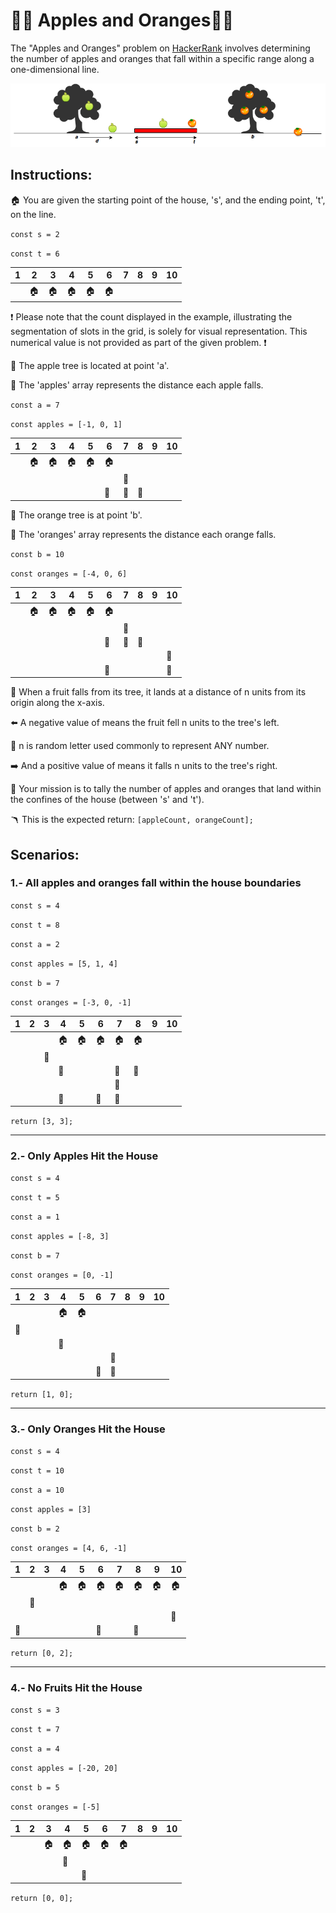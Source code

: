 # 🍏🍊 Apples and Oranges🍏🍊

The "Apples and Oranges" problem on [HackerRank](https://www.hackerrank.com/challenges/apple-and-orange/problem?isFullScreen=true)
involves determining the number of apples and oranges that fall within a specific range along a one-dimensional line.

![Example](1474218925-f2a791d52c-Appleandorange2.png)

## Instructions:

🏠 You are given the starting point of the house, 's', and the ending point, 't', on the line.

`const s = 2`

`const t = 6`

| 1   | 2   | 3   | 4   | 5   | 6   | 7   | 8   | 9   | 10  |
| --- | --- | --- | --- | --- | --- | --- | --- | --- | --- |
|     | 🏠  | 🏠  | 🏠  | 🏠  | 🏠  |     |     |     |     |

❗ Please note that the count displayed in the example, illustrating the segmentation of slots in the grid, is solely for visual representation. This numerical value is not provided as part of the given problem. ❗

🌳 The apple tree is located at point 'a'.

🍏 The 'apples' array represents the distance each apple falls.

`const a = 7`

`const apples = [-1, 0, 1]`

| 1   | 2   | 3   | 4   | 5   | 6   | 7   | 8   | 9   | 10  |
| --- | --- | --- | --- | --- | --- | --- | --- | --- | --- |
|     | 🏠  | 🏠  | 🏠  | 🏠  | 🏠  |     |     |     |     |
|     |     |     |     |     |     | 🌳  |     |     |     |
|     |     |     |     |     | 🍏  | 🍏  | 🍏  |     |     |

🌴 The orange tree is at point 'b'.

🍊 The 'oranges' array represents the distance each orange falls.

`const b = 10`

`const oranges = [-4, 0, 6]`

| 1   | 2   | 3   | 4   | 5   | 6   | 7   | 8   | 9   | 10  |
| --- | --- | --- | --- | --- | --- | --- | --- | --- | --- |
|     | 🏠  | 🏠  | 🏠  | 🏠  | 🏠  |     |     |     |     |
|     |     |     |     |     |     | 🌳  |     |     |     |
|     |     |     |     |     | 🍏  | 🍏  | 🍏  |     |     |
|     |     |     |     |     |     |     |     |     | 🌴  |
|     |     |     |     |     | 🍊  |     |     |     | 🍊  |

📏 When a fruit falls from its tree, it lands at a distance of n units from its origin along the x-axis.

⬅️ A negative value of means the fruit fell n units to the tree's left.

👀 n is random letter used commonly to represent ANY number.

➡️ And a positive value of means it falls n units to the tree's right.

🧮 Your mission is to tally the number of apples and oranges that land within the confines of the house (between 's' and 't').

🪃 This is the expected return: `[appleCount, orangeCount];
`

## Scenarios:

### 1.- All apples and oranges fall within the house boundaries

`const s = 4`

`const t = 8`

`const a = 2`

`const apples = [5, 1, 4]`

`const b = 7`

`const oranges = [-3, 0, -1]`

| 1   | 2   | 3   | 4   | 5   | 6   | 7   | 8   | 9   | 10  |
| --- | --- | --- | --- | --- | --- | --- | --- | --- | --- |
|     |     |     | 🏠  | 🏠  | 🏠  | 🏠  | 🏠  |     |     |
|     |     | 🌳  |     |     |     |     |     |     |     |
|     |     |     | 🍏  |     |     | 🍏  | 🍏  |     |     |
|     |     |     |     |     |     | 🌴  |     |     |     |
|     |     |     | 🍊  |     | 🍊  | 🍊  |     |     |     |

`return [3, 3];`

---

### 2.- Only Apples Hit the House

`const s = 4`

`const t = 5`

`const a = 1`

`const apples = [-8, 3]`

`const b = 7`

`const oranges = [0, -1]`

| 1   | 2   | 3   | 4   | 5   | 6   | 7   | 8   | 9   | 10  |
| --- | --- | --- | --- | --- | --- | --- | --- | --- | --- |
|     |     |     | 🏠  | 🏠  |     |     |     |     |     |
| 🌳  |     |     |     |     |     |     |     |     |     |
|     |     |     | 🍏  |     |     |     |     |     |     |
|     |     |     |     |     |     | 🌴  |     |     |     |
|     |     |     |     |     | 🍊  | 🍊  |     |     |     |

`return [1, 0];`

---

### 3.- Only Oranges Hit the House

`const s = 4`

`const t = 10`

`const a = 10`

`const apples = [3]`

`const b = 2`

`const oranges = [4, 6, -1]`

| 1   | 2   | 3   | 4   | 5   | 6   | 7   | 8   | 9   | 10  |
| --- | --- | --- | --- | --- | --- | --- | --- | --- | --- |
|     |     |     | 🏠  | 🏠  | 🏠  | 🏠  | 🏠  | 🏠  | 🏠  |
|     | 🌴  |     |     |     |     |     |     |     |     |
|     |     |     |     |     |     |     |     |     | 🌳  |
| 🍊  |     |     |     |     | 🍊  |     | 🍊  |     |     |

`return [0, 2];`

---

### 4.- No Fruits Hit the House

`const s = 3`

`const t = 7`

`const a = 4`

`const apples = [-20, 20]`

`const b = 5`

`const oranges = [-5]`

| 1   | 2   | 3   | 4   | 5   | 6   | 7   | 8   | 9   | 10  |
| --- | --- | --- | --- | --- | --- | --- | --- | --- | --- |
|     |     | 🏠  | 🏠  | 🏠  | 🏠  | 🏠  |     |     |     |
|     |     |     | 🌳  |     |     |     |     |     |     |
|     |     |     |     | 🌴  |     |     |     |     |     |

`return [0, 0];`
